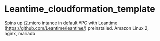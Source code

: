 # Leantime_cloudformation_template

Spins up t2.micro intance in default VPC with Leantime (https://github.com/Leantime/leantime/) preinstalled. Amazon Linux 2, nginx, mariadb
